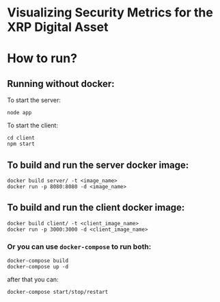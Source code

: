 # Visualizing Security Metrics for the XRP Digital Asset 

# How to run?
## Running without docker:
To start the server:
```
node app
```
To start the client:
```
cd client
npm start
```

## To build and run the server docker image:
```
docker build server/ -t <image_name>
docker run -p 8080:8080 -d <image_name>
```

## To build and run the client docker image:
```
docker build client/ -t <client_image_name>
docker run -p 3000:3000 -d <client_image_name>
```

### Or you can use `docker-compose` to run both:
```
docker-compose build
docker-compose up -d
```
after that you can:
```
docker-compose start/stop/restart
```
